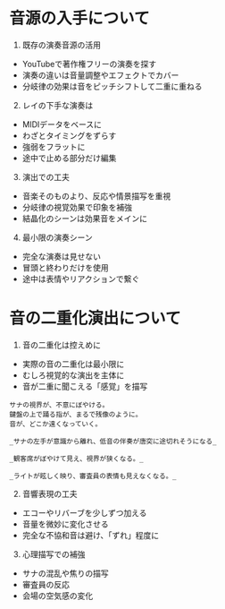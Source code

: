 # 音源の入手について

1. 既存の演奏音源の活用
- YouTubeで著作権フリーの演奏を探す
- 演奏の違いは音量調整やエフェクトでカバー
- 分岐律の効果は音をピッチシフトして二重に重ねる

2. レイの下手な演奏は
- MIDIデータをベースに
- わざとタイミングをずらす
- 強弱をフラットに
- 途中で止める部分だけ編集

3. 演出での工夫
- 音楽そのものより、反応や情景描写を重視
- 分岐律の視覚効果で印象を補強
- 結晶化のシーンは効果音をメインに

4. 最小限の演奏シーン
- 完全な演奏は見せない
- 冒頭と終わりだけを使用
- 途中は表情やリアクションで繋ぐ

# 音の二重化演出について

1. 音の二重化は控えめに
- 実際の音の二重化は最小限に
- むしろ視覚的な演出を主体に
- 音が二重に聞こえる「感覚」を描写

```
サナの視界が、不意にぼやける。
鍵盤の上で踊る指が、まるで残像のように。
音が、どこか遠くなっていく。

_サナの左手が意識から離れ、低音の伴奏が唐突に途切れそうになる_

_観客席がぼやけて見え、視界が狭くなる。_

_ライトが眩しく映り、審査員の表情も見えなくなる。_
```

2. 音響表現の工夫
- エコーやリバーブを少しずつ加える
- 音量を微妙に変化させる
- 完全な不協和音は避け、「ずれ」程度に

3. 心理描写での補強
- サナの混乱や焦りの描写
- 審査員の反応
- 会場の空気感の変化
